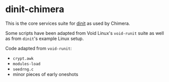 # dinit-chimera

This is the core services suite for [dinit](https://github.com/davmac314/dinit)
as used by Chimera.

Some scripts have been adapted from Void Linux's `void-runit` suite as well as
from `dinit`'s example Linux setup.

Code adapted from `void-runit`:

* `crypt.awk`
* `modules-load`
* `seedrng.c`
* minor pieces of early oneshots
